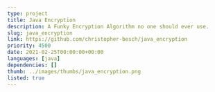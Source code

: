 ```yaml
---
type: project
title: Java Encryption
description: A Funky Encryption Algorithm no one should ever use.
slug: java_encryption
link: https://github.com/christopher-besch/java_encryption
priority: 4500
date: 2021-02-25T00:00:00+00:00
languages: [java]
dependencies: []
thumb: ../images/thumbs/java_encryption.png
listed: true
---
```


